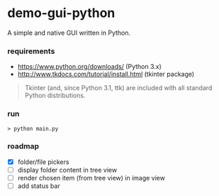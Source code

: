 # demo-gui-python

A simple and native GUI written in Python.

### requirements
- https://www.python.org/downloads/ (Python 3.x)
- http://www.tkdocs.com/tutorial/install.html (tkinter package)

>Tkinter (and, since Python 3.1, ttk) are included with all standard Python distributions.

### run
```> python main.py```

### roadmap
- [x] folder/file pickers
- [ ] display folder content in tree view
- [ ] render chosen item (from tree view) in image view 
- [ ] add status bar
